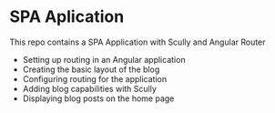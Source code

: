 # SPA Aplication
This repo contains a SPA Application with Scully and Angular Router
* Setting up routing in an Angular application
* Creating the basic layout of the blog
* Configuring routing for the application
* Adding blog capabilities with Scully
* Displaying blog posts on the home page
